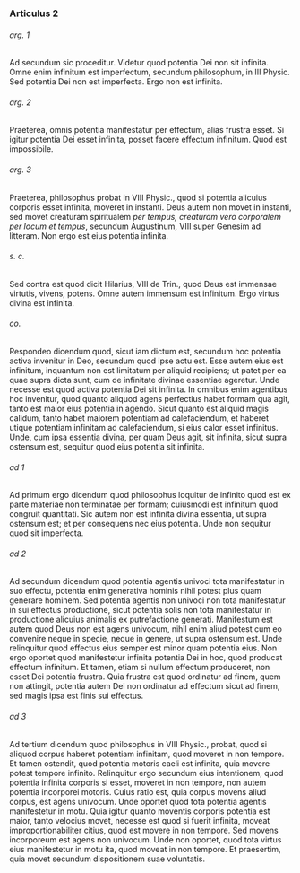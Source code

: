 ### Articulus 2

###### arg. 1
Ad secundum sic proceditur. Videtur quod potentia Dei non sit infinita. Omne enim infinitum est imperfectum, secundum philosophum, in III Physic. Sed potentia Dei non est imperfecta. Ergo non est infinita.

###### arg. 2
Praeterea, omnis potentia manifestatur per effectum, alias frustra esset. Si igitur potentia Dei esset infinita, posset facere effectum infinitum. Quod est impossibile.

###### arg. 3
Praeterea, philosophus probat in VIII Physic., quod si potentia alicuius corporis esset infinita, moveret in instanti. Deus autem non movet in instanti, sed movet creaturam spiritualem *per tempus, creaturam vero corporalem per locum et tempus*, secundum Augustinum, VIII super Genesim ad litteram. Non ergo est eius potentia infinita.

###### s. c.
Sed contra est quod dicit Hilarius, VIII de Trin., quod Deus est immensae virtutis, vivens, potens. Omne autem immensum est infinitum. Ergo virtus divina est infinita.

###### co.
Respondeo dicendum quod, sicut iam dictum est, secundum hoc potentia activa invenitur in Deo, secundum quod ipse actu est. Esse autem eius est infinitum, inquantum non est limitatum per aliquid recipiens; ut patet per ea quae supra dicta sunt, cum de infinitate divinae essentiae ageretur. Unde necesse est quod activa potentia Dei sit infinita. In omnibus enim agentibus hoc invenitur, quod quanto aliquod agens perfectius habet formam qua agit, tanto est maior eius potentia in agendo. Sicut quanto est aliquid magis calidum, tanto habet maiorem potentiam ad calefaciendum, et haberet utique potentiam infinitam ad calefaciendum, si eius calor esset infinitus. Unde, cum ipsa essentia divina, per quam Deus agit, sit infinita, sicut supra ostensum est, sequitur quod eius potentia sit infinita.

###### ad 1
Ad primum ergo dicendum quod philosophus loquitur de infinito quod est ex parte materiae non terminatae per formam; cuiusmodi est infinitum quod congruit quantitati. Sic autem non est infinita divina essentia, ut supra ostensum est; et per consequens nec eius potentia. Unde non sequitur quod sit imperfecta.

###### ad 2
Ad secundum dicendum quod potentia agentis univoci tota manifestatur in suo effectu, potentia enim generativa hominis nihil potest plus quam generare hominem. Sed potentia agentis non univoci non tota manifestatur in sui effectus productione, sicut potentia solis non tota manifestatur in productione alicuius animalis ex putrefactione generati. Manifestum est autem quod Deus non est agens univocum, nihil enim aliud potest cum eo convenire neque in specie, neque in genere, ut supra ostensum est. Unde relinquitur quod effectus eius semper est minor quam potentia eius. Non ergo oportet quod manifestetur infinita potentia Dei in hoc, quod producat effectum infinitum. Et tamen, etiam si nullum effectum produceret, non esset Dei potentia frustra. Quia frustra est quod ordinatur ad finem, quem non attingit, potentia autem Dei non ordinatur ad effectum sicut ad finem, sed magis ipsa est finis sui effectus.

###### ad 3
Ad tertium dicendum quod philosophus in VIII Physic., probat, quod si aliquod corpus haberet potentiam infinitam, quod moveret in non tempore. Et tamen ostendit, quod potentia motoris caeli est infinita, quia movere potest tempore infinito. Relinquitur ergo secundum eius intentionem, quod potentia infinita corporis si esset, moveret in non tempore, non autem potentia incorporei motoris. Cuius ratio est, quia corpus movens aliud corpus, est agens univocum. Unde oportet quod tota potentia agentis manifestetur in motu. Quia igitur quanto moventis corporis potentia est maior, tanto velocius movet, necesse est quod si fuerit infinita, moveat improportionabiliter citius, quod est movere in non tempore. Sed movens incorporeum est agens non univocum. Unde non oportet, quod tota virtus eius manifestetur in motu ita, quod moveat in non tempore. Et praesertim, quia movet secundum dispositionem suae voluntatis.

